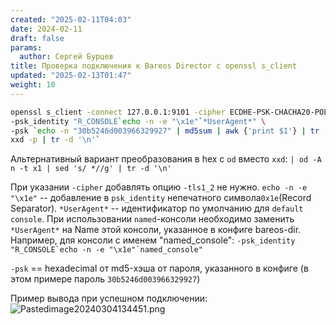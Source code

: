 ```yaml
---
created: "2025-02-11T04:03"
date: 2024-02-11
draft: false
params:
  author: Сергей Бурцев
title: Проверка подключения к Bareos Director с openssl s_client
updated: "2025-02-13T01:47"
weight: 10
---
```


``` bash
openssl s_client -connect 127.0.0.1:9101 -cipher ECDHE-PSK-CHACHA20-POLY1305 \
-psk_identity "R_CONSOLE`echo -n -e "\x1e"`*UserAgent*" \
-psk `echo -n "30b5246d003966329927" | md5sum | awk {'print $1'} | tr -d '\n'|\
xxd -p | tr -d '\n'`
```

Альтернативный вариант преобразования в hex с `od` вместо `xxd`:
`| od -A n -t x1 | sed 's/ *//g' | tr -d '\n'`

При указании `-cipher` добавлять опцию `-tls1_2` не нужно.
`echo -n -e "\x1e"` -- добавление в `psk_identity` непечатного символа`0x1e`(Record Separator).
`*UserAgent*` -- идентификатор по умолчанию для `default console`. При использовании `named`-консоли необходимо заменить `*UserAgent*` на Name этой консоли, указанное в конфиге bareos-dir. Например, для консоли с именем "named_console":
`` -psk_identity "R_CONSOLE`echo -n -e "\x1e"`named_console" ``

`-psk` == hexadecimal от md5-хэша от пароля, указанного в конфиге (в этом примере пароль `30b5246d003966329927`)

Пример вывода при успешном подключении:
<img
src="../bareos-dir_openssl-s_client/631586959ec0194cecf8c9421077b33500838ad8.png"
class="wikilink" alt="Pastedimage20240304134451.png" />
